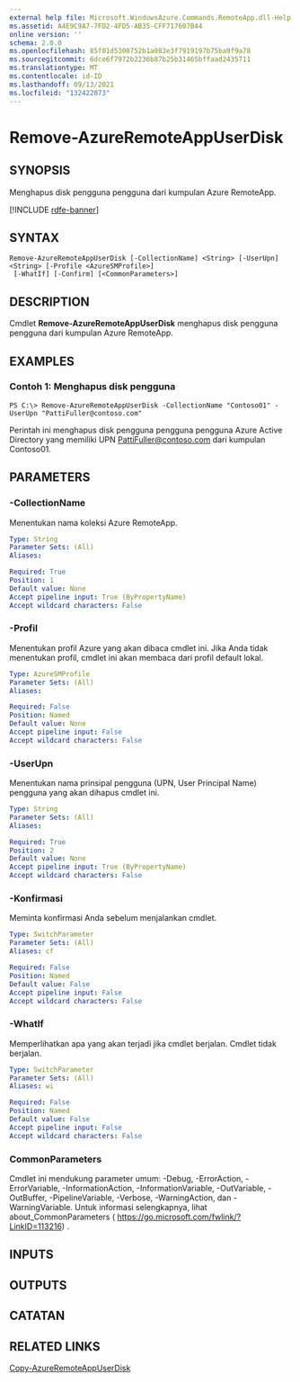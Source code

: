 ```yaml
---
external help file: Microsoft.WindowsAzure.Commands.RemoteApp.dll-Help.xml
ms.assetid: A4E9C9A7-7FD2-4FD5-AB35-CFF717607B44
online version: ''
schema: 2.0.0
ms.openlocfilehash: 85f01d5300752b1a083e3f7919197b75ba9f9a78
ms.sourcegitcommit: 6dce6f7972b2236b87b25b31465bffaad2435711
ms.translationtype: MT
ms.contentlocale: id-ID
ms.lasthandoff: 09/13/2021
ms.locfileid: "132422073"
---
```

# Remove-AzureRemoteAppUserDisk

## SYNOPSIS
Menghapus disk pengguna pengguna dari kumpulan Azure RemoteApp.

[!INCLUDE [rdfe-banner](../../includes/rdfe-banner.md)]

## SYNTAX

```
Remove-AzureRemoteAppUserDisk [-CollectionName] <String> [-UserUpn] <String> [-Profile <AzureSMProfile>]
 [-WhatIf] [-Confirm] [<CommonParameters>]
```

## DESCRIPTION
Cmdlet **Remove-AzureRemoteAppUserDisk** menghapus disk pengguna pengguna dari kumpulan Azure RemoteApp.

## EXAMPLES

### Contoh 1: Menghapus disk pengguna
```
PS C:\> Remove-AzureRemoteAppUserDisk -CollectionName "Contoso01" -UserUpn "PattiFuller@contoso.com"
```

Perintah ini menghapus disk pengguna pengguna pengguna Azure Active Directory yang memiliki UPN PattiFuller@contoso.com dari kumpulan Contoso01.

## PARAMETERS

### -CollectionName
Menentukan nama koleksi Azure RemoteApp.

```yaml
Type: String
Parameter Sets: (All)
Aliases: 

Required: True
Position: 1
Default value: None
Accept pipeline input: True (ByPropertyName)
Accept wildcard characters: False
```

### -Profil
Menentukan profil Azure yang akan dibaca cmdlet ini.
Jika Anda tidak menentukan profil, cmdlet ini akan membaca dari profil default lokal.

```yaml
Type: AzureSMProfile
Parameter Sets: (All)
Aliases: 

Required: False
Position: Named
Default value: None
Accept pipeline input: False
Accept wildcard characters: False
```

### -UserUpn
Menentukan nama prinsipal pengguna (UPN, User Principal Name) pengguna yang akan dihapus cmdlet ini.

```yaml
Type: String
Parameter Sets: (All)
Aliases: 

Required: True
Position: 2
Default value: None
Accept pipeline input: True (ByPropertyName)
Accept wildcard characters: False
```

### -Konfirmasi
Meminta konfirmasi Anda sebelum menjalankan cmdlet.

```yaml
Type: SwitchParameter
Parameter Sets: (All)
Aliases: cf

Required: False
Position: Named
Default value: False
Accept pipeline input: False
Accept wildcard characters: False
```

### -WhatIf
Memperlihatkan apa yang akan terjadi jika cmdlet berjalan.
Cmdlet tidak berjalan.

```yaml
Type: SwitchParameter
Parameter Sets: (All)
Aliases: wi

Required: False
Position: Named
Default value: False
Accept pipeline input: False
Accept wildcard characters: False
```

### CommonParameters
Cmdlet ini mendukung parameter umum: -Debug, -ErrorAction, -ErrorVariable, -InformationAction, -InformationVariable, -OutVariable, -OutBuffer, -PipelineVariable, -Verbose, -WarningAction, dan -WarningVariable. Untuk informasi selengkapnya, lihat about_CommonParameters ( https://go.microsoft.com/fwlink/?LinkID=113216) .

## INPUTS

## OUTPUTS

## CATATAN

## RELATED LINKS

[Copy-AzureRemoteAppUserDisk](./Copy-AzureRemoteAppUserDisk.md)


